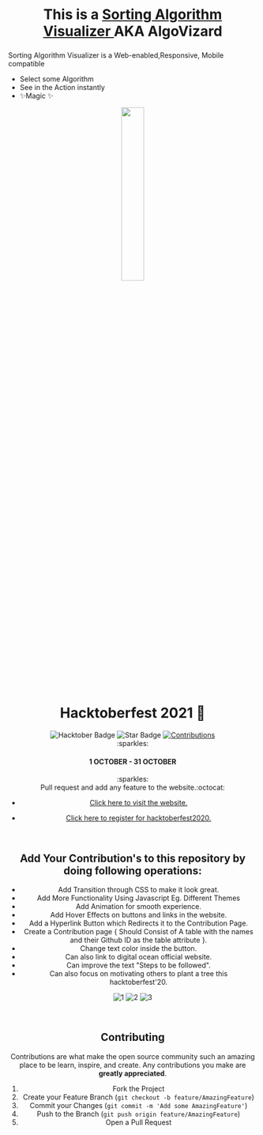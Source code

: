 <h1 align="center">This is a  <a href="https://satyasharma73.github.io/AlgoViz/">Sorting Algorithm Visualizer </a> AKA AlgoVizard</h1>
<h3 align="center"></h3>

Sorting Algorithm Visualizer is a Web-enabled,Responsive, Mobile compatible

- Select some Algorithm
- See in the Action instantly
- ✨Magic ✨


<p align="center">
    <a href="https://hacktoberfest.digitalocean.com/">
        <img src="https://raw.githubusercontent.com/keshavsingh4522/hacktoberfest2021/35fc6060c5ddead5792f29a2437fea160dbe9804/Assets/logo-hacktoberfest-full.f42e3b1.svg" width="30%">
    </a>
</p>


<h1 align="center"> Hacktoberfest 2021 🎉</h1>

<div align="center">
<img src="https://img.shields.io/badge/hacktoberfest-2021-blueviolet" alt="Hacktober Badge"/>
 <img src="https://img.shields.io/static/v1?label=%F0%9F%8C%9F&message=If%20Useful&style=style=flat&color=BC4E99" alt="Star Badge"/>
 <a href="https://github.com/keshavsingh4522" ><img src="https://img.shields.io/badge/Contributions-welcome-violet.svg?style=flat&logo=git" alt="Contributions" /></a>
</div>

<center>:sparkles:<h4>1 OCTOBER - 31 OCTOBER</h4>:sparkles:<center>
Pull request and add any feature to the website.:octocat:
    
  
  
* [Click here to visit the website.](https://rakshit234.github.io/HacktoberFest2021/)
* [Click here to register for hacktoberfest2020.](https://hacktoberfest.digitalocean.com/)

  <br />
  
## Add Your Contribution's to this repository by doing following operations:
 
- Add Transition through CSS to make it look great.
- Add More Functionality Using Javascript Eg. Different Themes
- Add Animation for smooth experience.
- Add Hover Effects on buttons and links in the website.
- Add a Hyperlink Button which Redirects it to the Contribution Page.
- Create a Contribution page { Should Consist of A table with the names and their Github ID as the table attribute }.
- Change text color inside the button.
- Can also link to digital ocean official website.
- Can improve the text "Steps to be followed".
- Can also focus on motivating others to plant a tree this hacktoberfest'20.
  


  
![1](https://user-images.githubusercontent.com/71933842/123501185-a649f000-d660-11eb-8861-3bbc0f99dfcc.JPG)
![2](https://user-images.githubusercontent.com/71933842/123501186-a6e28680-d660-11eb-873c-cfb6414ce913.JPG)
![3](https://user-images.githubusercontent.com/71933842/123501187-a813b380-d660-11eb-838d-a1ad6117d11b.JPG)






<br />

  
## Contributing

Contributions are what make the open source community such an amazing place to be learn, inspire, and create. Any contributions you make are **greatly appreciated**.

1. Fork the Project
2. Create your Feature Branch (`git checkout -b feature/AmazingFeature`)
3. Commit your Changes (`git commit -m 'Add some AmazingFeature'`)
4. Push to the Branch (`git push origin feature/AmazingFeature`)
5. Open a Pull Request



